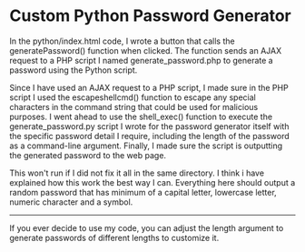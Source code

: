 # Custom Python Password Generator

In the python/index.html code, I wrote a button that calls the generatePassword() function when clicked. The function sends an AJAX request to a PHP script I named generate_password.php to generate a password using the Python script.

Since I have used an AJAX request to a PHP script, I made sure in the PHP script I used the escapeshellcmd() function to escape any special characters in the command string that could be used for malicious purposes. I went ahead to use the shell_exec() function to execute the generate_password.py script I wrote for the password generator itself with the specific password detail I require, including the length of the password as a command-line argument. Finally, I made sure the script is outputting the generated password to the web page.

This won't run if I did not fix it all in the same directory. I think i have explained how this work the best way I can. Everything here should output a random password that has minimum of a capital letter, lowercase letter, numeric character and a symbol.

<hr>

If you ever decide to use my code, you can adjust the length argument to generate passwords of different lengths to customize it.
